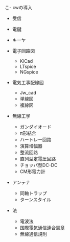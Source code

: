 こ- cwの導入
  - 受信
  - 電鍵
  - キーヤ
   
- 電子回路図
  - KiCad
  - LTspice
  - NGspice

- 電気工事配線図
  - Jw_cad
  - 単線図
  - 複線図

- 無線工学
  - ガンダイオード
  - π形結合
  - ハートレー回路
  - 演算増幅器
  - 整流回路
  - 直列型定電圧回路
  - チョッパ型DC-DC
  - CM形電力計

- アンテナ
  - 同軸トラップ
  - ターンスタイル

- 法
  - 電波法
  - 国際電気通信連合憲章
  - 無線通信規則
 

